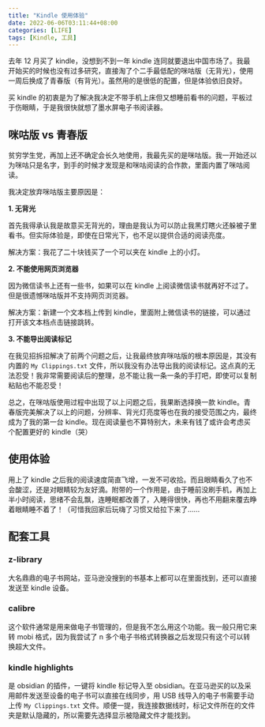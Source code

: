 ```yaml
---
title: "Kindle 使用体验"
date: 2022-06-06T03:11:44+08:00
categories: [LIFE]
tags: [Kindle, 工具]
---
```

去年 12 月买了 kindle，没想到不到一年 kindle 连同就要退出中国市场了。我最开始买的时候也没有过多研究，直接淘了个二手最低配的咪咕版（无背光），使用一周后换成了青春版（有背光）。虽然用的是很低的配置，但是体验依旧良好。

<!--more-->

买 kindle 的初衷是为了解决我决定不带手机上床但又想睡前看书的问题，平板过于伤眼睛，于是我很快就想了墨水屏电子书阅读器。

## 咪咕版 vs 青春版

贫穷学生党，再加上还不确定会长久地使用，我最先买的是咪咕版。我一开始还以为咪咕只是名字，到手的时候才发现是和咪咕阅读的合作款，里面内置了咪咕阅读。

我决定放弃咪咕版主要原因是：

**1. 无背光**

首先我得承认我是故意买无背光的，理由是我认为可以防止我黑灯瞎火还躲被子里看书。但实际体验是，即使在日常光下，也不足以提供合适的阅读亮度。

解决方案：我花了二十块钱买了一个可以夹在 kindle 上的小灯。

**2. 不能使用网页浏览器**

因为微信读书上还有一些书，如果可以在 kindle 上阅读微信读书就再好不过了。但是很遗憾咪咕版并不支持网页浏览器。

解决方案：新建一个文本档上传到 kindle，里面附上微信读书的链接，可以通过打开该文本档点击链接跳转。

**3. 不能导出阅读标记**

在我见招拆招解决了前两个问题之后，让我最终放弃咪咕版的根本原因是，其没有内置的 `My Clippings.txt` 文件，所以我没有办法导出我的阅读标记。这点真的无法忍受！我非常需要阅读后的整理，总不能让我一条一条的手打吧，即使可以复制粘贴也不能忍受！

总之，在咪咕版使用过程中出现了以上问题之后，我果断选择换一款 kindle。青春版完美解决了以上的问题，分辨率、背光灯亮度等也在我的接受范围之内，最终成为了我的第一台 kindle。现在阅读量也不算特别大，未来有钱了或许会考虑买个配置更好的 kindle（哭）

## 使用体验
用上了 kindle 之后我的阅读速度简直飞增，一发不可收拾。而且眼睛看久了也不会酸涩，还是对眼睛较为友好滴。附带的一个作用是，由于睡前没刷手机，再加上半小时阅读，思绪不会乱飘，连睡眠都改善了，入睡得很快，再也不用翻来覆去睁着眼睛睡不着了！（可惜我回家后玩嗨了习惯又给拉下来了......

## 配套工具
### z-library
大名鼎鼎的电子书网站，亚马逊没搜到的书基本上都可以在里面找到，还可以直接发送至 kindle 设备。

### calibre
这个软件通常是用来做电子书管理的，但是我不怎么用这个功能。我一般只用它来转 mobi 格式，因为我尝试了 n 多个电子书格式转换器之后发现只有这个可以转换超大文件。

### kindle highlights
是 obsidian 的插件，一键将 kindle 标记导入至 obsidian。在亚马逊买的以及采用邮件发送至设备的电子书可以直接在线同步，用 USB 线导入的电子书需要手动上传 `My Clippings.txt`  文件。顺便一提，我连接数据线时，标记文件所在的文件夹是默认隐藏的，所以需要先选择显示被隐藏文件才能找到。
